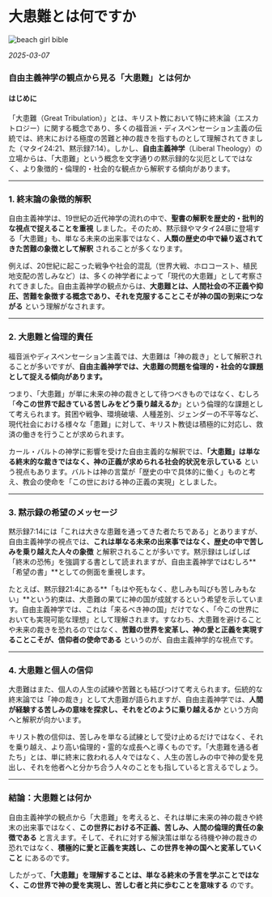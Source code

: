 #  大患難とは何ですか

![beach girl bible](/images/blog/beachgirl.png)

*2025-03-07*


### **自由主義神学の観点から見る「大患難」とは何か**

#### **はじめに**
「大患難（Great Tribulation）」とは、キリスト教において特に終末論（エスカトロジー）に関する概念であり、多くの福音派・ディスペンセーション主義の伝統では、終末における極度の苦難と神の裁きを指すものとして理解されてきました（マタイ24:21、黙示録7:14）。しかし、**自由主義神学**（Liberal Theology）の立場からは、「大患難」という概念を文字通りの黙示録的な災厄としてではなく、より象徴的・倫理的・社会的な観点から解釈する傾向があります。

---

### **1. 終末論の象徴的解釈**
自由主義神学は、19世紀の近代神学の流れの中で、**聖書の解釈を歴史的・批判的な視点で捉えることを重視** しました。そのため、黙示録やマタイ24章に登場する「大患難」も、単なる未来の出来事ではなく、**人類の歴史の中で繰り返されてきた苦難の象徴として解釈** されることが多くなります。

例えば、20世紀に起こった戦争や社会的混乱（世界大戦、ホロコースト、植民地支配の苦しみなど）は、多くの神学者によって「現代の大患難」として考察されてきました。自由主義神学の観点からは、**大患難とは、人間社会の不正義や抑圧、苦難を象徴する概念であり、それを克服することこそが神の国の到来につながる** という理解がなされます。

---

### **2. 大患難と倫理的責任**
福音派やディスペンセーション主義では、大患難は「神の裁き」として解釈されることが多いですが、**自由主義神学では、大患難の問題を倫理的・社会的な課題として捉える傾向があります。**

つまり、「大患難」が単に未来の神の裁きとして待つべきものではなく、むしろ「**今この世界で起きている苦しみをどう乗り越えるか**」という倫理的な課題として考えられます。貧困や戦争、環境破壊、人種差別、ジェンダーの不平等など、現代社会における様々な「患難」に対して、キリスト教徒は積極的に対応し、救済の働きを行うことが求められます。

カール・バルトの神学に影響を受けた自由主義的な解釈では、**「大患難」は単なる終末的な裁きではなく、神の正義が求められる社会的状況を示している** という視点もあります。バルトは神の言葉が「歴史の中で具体的に働く」ものと考え、教会の使命を「この世における神の正義の実現」としました。

---

### **3. 黙示録の希望のメッセージ**
黙示録7:14には「これは大きな患難を通ってきた者たちである」とありますが、自由主義神学の視点では、**これは単なる未来の出来事ではなく、歴史の中で苦しみを乗り越えた人々の象徴** と解釈されることが多いです。黙示録はしばしば「終末の恐怖」を強調する書として読まれますが、自由主義神学ではむしろ**「希望の書」**としての側面を重視します。

たとえば、黙示録21:4にある**「もはや死もなく、悲しみも叫びも苦しみもない」**という約束は、大患難の果てに神の国が成就するという希望を示しています。自由主義神学では、これは「来るべき神の国」だけでなく、「今この世界においても実現可能な理想」として理解されます。すなわち、大患難を避けることや未来の裁きを恐れるのではなく、**苦難の世界を変革し、神の愛と正義を実現することこそが、信仰者の使命である** というのが、自由主義神学的な視点です。

---

### **4. 大患難と個人の信仰**
大患難はまた、個人の人生の試練や苦難とも結びつけて考えられます。伝統的な終末論では「神の裁き」として大患難が語られますが、自由主義神学では、**人間が経験する苦しみの意味を探求し、それをどのように乗り越えるか** という方向へと解釈が向かいます。

キリスト教の信仰は、苦しみを単なる試練として受け止めるだけではなく、それを乗り越え、より高い倫理的・霊的な成長へと導くものです。「大患難を通る者たち」とは、単に終末に救われる人々ではなく、人生の苦しみの中で神の愛を見出し、それを他者へと分かち合う人々のことをも指していると言えるでしょう。

---

### **結論：大患難とは何か**
自由主義神学の観点から「大患難」を考えると、それは単に未来の神の裁きや終末の出来事ではなく、**この世界における不正義、苦しみ、人間の倫理的責任の象徴である** と言えます。そして、それに対する解決策は単なる待機や神の裁きの恐れではなく、**積極的に愛と正義を実践し、この世界を神の国へと変革していくこと** にあるのです。

したがって、**「大患難」を理解することは、単なる終末の予言を学ぶことではなく、この世界で神の愛を実現し、苦しむ者と共に歩むことを意味する** のです。
